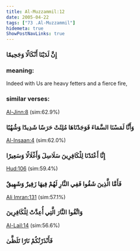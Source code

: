 ```yaml
---
title: Al-Muzzammil:12
date: 2005-04-22
tags: ["73 .Al-Muzzammil"]
hidemeta: true 
ShowPostNavLinks: true 
---
```

### إِنَّ لَدَيْنَا أَنْكَالًا وَجَحِيمًا
### meaning: 
Indeed with Us are heavy fetters and a fierce fire,
### similar verses: 

[Al-Jinn:8](/72/8) (sim:62.9%)

### وَأَنَّا لَمَسْنَا السَّمَاءَ فَوَجَدْنَاهَا مُلِئَتْ حَرَسًا شَدِيدًا وَشُهُبًا

[Al-Insaan:4](/76/4) (sim:62.0%)

### إِنَّا أَعْتَدْنَا لِلْكَافِرِينَ سَلَاسِلَ وَأَغْلَالًا وَسَعِيرًا

[Hud:106](/11/106) (sim:59.4%)

### فَأَمَّا الَّذِينَ شَقُوا فَفِي النَّارِ لَهُمْ فِيهَا زَفِيرٌ وَشَهِيقٌ

[Ali Imran:131](/3/131) (sim:57.1%)

### وَاتَّقُوا النَّارَ الَّتِي أُعِدَّتْ لِلْكَافِرِينَ

[Al-Lail:14](/92/14) (sim:56.6%)

### فَأَنْذَرْتُكُمْ نَارًا تَلَظَّىٰ
